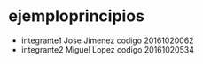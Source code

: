 # ejemploprincipios

* integrante1 Jose Jimenez codigo 20161020062
* integrante2 Miguel Lopez codigo 20161020534


